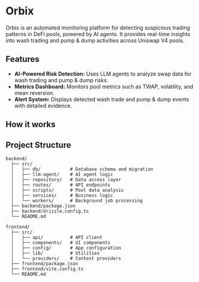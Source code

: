 # Orbix

Orbix is an automated monitoring platform for detecting suspicious trading patterns in DeFi pools, powered by AI agents. It provides real-time insights into wash trading and pump & dump activities across Uniswap V4 pools.

## Features

- **AI-Powered Risk Detection:** Uses LLM agents to analyze swap data for wash trading and pump & dump risks.
- **Metrics Dashboard:** Monitors pool metrics such as TWAP, volatility, and mean reversion.
- **Alert System:** Displays detected wash trade and pump & dump events with detailed evidence.

## How it works

## Project Structure

```
backend/
  ├── src/
  │   ├── db/           # Database schema and migration
  │   ├── llm-agent/    # AI agent logic
  │   ├── repository/   # Data access layer
  │   ├── routes/       # API endpoints
  │   ├── scripts/      # Pool data analysis
  │   ├── services/     # Business logic
  │   └── workers/      # Background job processing
  ├── backend/package.json
  ├── backend/drizzle.config.ts
  └── README.md

frontend/
  ├── src/
  │   ├── api/          # API client
  │   ├── components/   # UI components
  │   ├── config/       # App configuration
  │   ├── lib/          # Utilities
  │   └── providers/    # Context providers
  ├── frontend/package.json
  ├── frontend/vite.config.ts
  └── README.md
```
